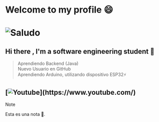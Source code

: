 # Welcome to my profile 😄
# ![Saludo](https://i.giphy.com/WtTnAfZn6aVJfBzlN3.webp)
## Hi there , I'm a software engineering student 🔭 

> Aprendiendo Backend (Java)  
> Nuevo Usuario en GitHub  
> Aprendiendo Arduino, utilizando dispositivo ESP32⚡️

## [![Youtube](https://img.shields.io/badge/YouTube-red?style=for-the-badge&logo=youtube&logoColor=white")](https://www.youtube.com/)

> [!NOTE]  
> Esta es una nota 💬.

<!--
**Edrx2025/Edrx2025** is a ✨ _special_ ✨ repository because its `README.md` (this file) appears on your GitHub profile.

Here are some ideas to get you started:

- 🔭 I’m currently working on ...
- 🌱 I’m currently learning ...
- 👯 I’m looking to collaborate on ...
- 🤔 I’m looking for help with ...
- 💬 Ask me about ...
- 📫 How to reach me: ...
- 😄 Pronouns: ...
- ⚡ Fun fact: ...
-->
